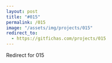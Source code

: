 ```yaml
---
layout: post
title: "#015"
permalink: /015
image: "/assets/img/projects/015"
redirect_to:
  - https://gitfichas.com/projects/015
---
```


Redirect for 015